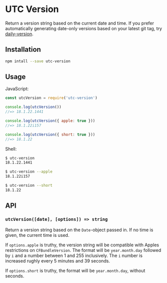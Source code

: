 # UTC Version

Return a version string based on the current date and time. If you prefer automatically generating date-only versions based on your latest git tag, try [daily-version](https://github.com/fregante/daily-version).

## Installation

```sh
npm intall --save utc-version
```

## Usage

JavaScript:

```js
const utcVersion = require('utc-version')

console.log(utcVersion())
//=> 18.1.22.1441

console.log(utcVersion({ apple: true }))
//=> 18.1.22i157

console.log(utcVersion({ short: true }))
//=> 18.1.22
```

Shell:

```sh
$ utc-version
18.1.22.1441

$ utc-version --apple
18.1.22i157

$ utc-version --short
18.1.22
```

## API

### `utcVersion([date], [options]) => string`

Return a version string based on the `Date`-object passed in. If no time is given, the current time is used.

If `options.apple` is truthy, the version string will be compatible with Apples restrictions on `CFBundleVersion`. The format will be `year.month.day` followed by `i` and a number between 1 and 255 inclusively. The `i` number is increased rughly every 5 minutes and 39 seconds.

If `options.short` is truthy, the format will be `year.month.day`, without seconds.
